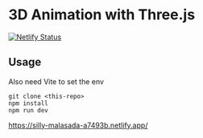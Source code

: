 # 3D Animation with Three.js
[![Netlify Status](https://api.netlify.com/api/v1/badges/3f18d7aa-13d7-4def-8a3e-47e50955f45e/deploy-status)](https://app.netlify.com/sites/silly-malasada-a7493b/deploys)
## Usage

Also need Vite to set the env

```
git clone <this-repo>
npm install
npm run dev
```

https://silly-malasada-a7493b.netlify.app/
